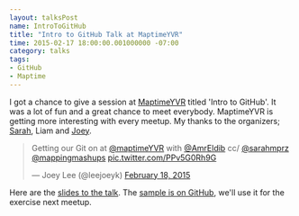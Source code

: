 ```yaml
---
layout: talksPost
name: IntroToGitHub
title: "Intro to GitHub Talk at MaptimeYVR"
time: 2015-02-17 18:00:00.001000000 -07:00
category: talks
tags:
- GitHub
- Maptime
---
```


<p>I got a chance to give a session at <a href="http://www.meetup.com/MaptimeYVR/">MaptimeYVR</a> titled 'Intro to GitHub'. It was a lot of fun and a great chance to meet everybody. MaptimeYVR is getting more interesting with every meetup. My thanks to the organizers; <a href="https://twitter.com/sarahmprz">Sarah</a>, Liam and <a href="https://twitter.com/leejoeyk">Joey</a>.</p>  

<blockquote class="twitter-tweet" lang="en"><p>Getting our Git on at <a href="https://twitter.com/maptimeYVR">@maptimeYVR</a> with <a href="https://twitter.com/AmrEldib">@AmrEldib</a> cc/ <a href="https://twitter.com/sarahmprz">@sarahmprz</a> <a href="https://twitter.com/mappingmashups">@mappingmashups</a> <a href="http://t.co/PPv5G0Rh9G">pic.twitter.com/PPv5G0Rh9G</a></p>&mdash; Joey Lee (@leejoeyk) <a href="https://twitter.com/leejoeyk/status/567919920735870976">February 18, 2015</a></blockquote> <script async src="//platform.twitter.com/widgets.js" charset="utf-8"></script>

<p>Here are the <a href="/slides/introToGitHub/#/">slides to the talk</a>. The <a href="https://github.com/AmrEldib/sampleIntroToGitHub/">sample is on GitHub</a>, we'll use it for the exercise next meetup.</p>  